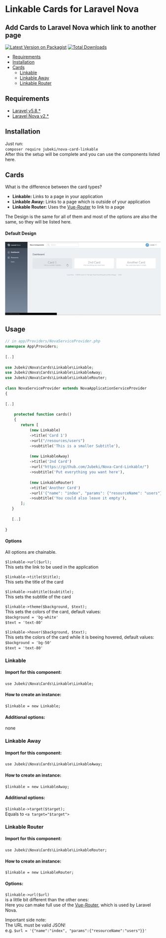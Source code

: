 # Linkable Cards for Laravel Nova
## Add Cards to Laravel Nova which link to another page

[![Latest Version on Packagist](https://img.shields.io/packagist/v/jubeki/nova-card-linkable.svg?style=flat-square)](https://packagist.org/packages/jubeki/nova-card-linkable)
[![Total Downloads](https://img.shields.io/packagist/dt/jubeki/nova-card-linkable.svg?style=flat-square)](https://packagist.org/packages/jubeki/nova-card-linkable)

* [Requirements](#requirements)
* [Installation](#installation)
* [Cards](#cards)
    * [Linkable](#linkable)
    * [Linkable Away](#linkable-away)
    * [Linkable Router](#linkable-router)

## Requirements
* [Laravel v5.8.*](https://laravel.com/docs/5.8)
* [Laravel Nova v2.*](https://nova.laravel.com/docs/2.0/)

## Installation

Just run:  
`composer require jubeki/nova-card-linkable`  
After this the setup will be complete and you can use the components listed here.

## Cards

What is the difference between the card types?
* **Linkable:** Links to a page in your application
* **Linkable Away:** Links to a page which is outside of your application
* **Linkable Router:** Uses the [Vue-Router](https://router.vuejs.org/) to link to a page

The Design is the same for all of them and most of the options are also the same, so they will be listed here.

#### Default Design
![Shows the Card types](card.png)

## Usage

```php
// in app/Providers/NovaServiceProvider.php
namespace App\Providers;

[..]

use Jubeki\Nova\Cards\Linkable\Linkable;
use Jubeki\Nova\Cards\Linkable\LinkableAway;
use Jubeki\Nova\Cards\Linkable\LinkableRouter;

class NovaServiceProvider extends NovaApplicationServiceProvider
{

[..]

    protected function cards()
    {
       return [
           (new Linkable)
           ->title('Card 1')
           ->url("/resources/users")
           ->subtitle('This is a smaller Subtitle'),

           (new LinkableAway)
           ->title('2nd Card')
           ->url("https://github.com/Jubeki/Nova-Card-Linkable/")
           ->subtitle('Put everything you want here'),

           (new LinkableRouter)
           ->title('Another Card')
           ->url('{"name": "index", "params": {"resourceName": "users"}}')
           ->subtitle('You could also leave it empty'),
       ];
   }
   
   [..]
   
}
```

#### Options
All options are chainable.

`$linkable->url($url);`  
This sets the link to be used in the application

`$linkable->title($title);`  
This sets the title of the card

`$linkable->subtitle($subtitle);`  
This sets the subtitle of the card

`$linkable->theme($background, $text);`  
This sets the colors of the card, default values:  
`$background = 'bg-white'`  
`$text = 'text-80'`

`$linkable->hover($background, $text);`  
This sets the colors of the card while it is beeing hovered, default values:  
`$background = 'bg-50'`  
`$text = 'text-80'`

### Linkable
#### Import for this component:  
`use Jubeki\Nova\Cards\Linkable\Linkable;`

#### How to create an instance:  
`$linkable = new Linkable;`

#### Additional options:
none

### Linkable Away
#### Import for this component:  
`use Jubeki\Nova\Cards\Linkable\LinkableAway;`

#### How to create an instance:  
`$linkable = new LinkableAway;`

#### Additional options:
`$linkable->target($target);`  
Equals to `<a target="$target">`

### Linkable Router
#### Import for this component:  
`use Jubeki\Nova\Cards\Linkable\LinkableRouter;`

#### How to create an instance:  
`$linkable = new LinkableRouter;`

#### Options:
`$linkable->url($url)`  
is a little bit different than the other ones:  
Here you can make full use of the [Vue-Router](https://router.vuejs.org/), which is used by Laravel Nova.

Important side note:  
The URL must be valid JSON!  
e.g. `$url = '{"name":"index", "params":{"resourceName":"users"}}'`
